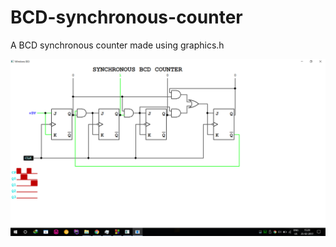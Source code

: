 # BCD-synchronous-counter
A BCD synchronous counter made using graphics.h

![alt text](https://raw.githubusercontent.com/msaqib4203/BCD-synchronous-counter/master/sc1.png)
